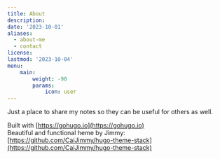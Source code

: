 ```yaml
---
title: About
description:
date: '2023-10-01'
aliases:
  - about-me
  - contact
license:
lastmod: '2023-10-04'
menu:
    main: 
        weight: -90
        params:
            icon: user
---
```


Just a place to share my notes so they can be useful for others as well.

Built with [https://gohugo.io](https://gohugo.io) \
Beautiful and functional heme by Jimmy: [https://github.com/CaiJimmy/hugo-theme-stack](https://github.com/CaiJimmy/hugo-theme-stack)



